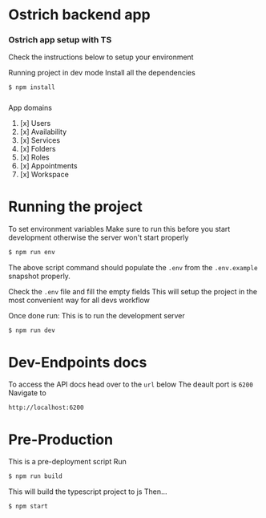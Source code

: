 # Ostrich backend app
###  Ostrich app setup with TS
Check the instructions below to setup your environment

Running project in dev mode
Install all the dependencies
```sh
$ npm install
```
#####
App domains
1. [x] Users
1. [x] Availability
1. [x] Services
1. [x] Folders
1. [x] Roles
1. [x] Appointments
1. [x] Workspace
# Running the project
To set environment variables
Make sure to run this before you start development otherwise
the server won't start properly
```sh
$ npm run env
```
The above script command should populate the `.env` from the `.env.example` snapshot properly.

Check the `.env` file and fill the empty fields
This will setup the project in the most convenient way for all devs workflow

Once done run:
This is to run the development server
```sh
$ npm run dev
```
# Dev-Endpoints docs
To access the API docs head over to the `url` below
The deault port is `6200`
Navigate to 

`http://localhost:6200`
# Pre-Production
This is a pre-deployment script
Run
```sh
$ npm run build
```
This will build the typescript project to js
Then...
```sh
$ npm start
```

